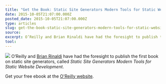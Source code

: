 ```yaml
---
title: "Get the Book: Static Site Generators Modern Tools for Static Website Development"
date: 2015-10-05T21:07:00.000Z
posted_date: 2015-10-05T21:07:00.000Z
type: articles
slug: get-the-book-static-site-generators-modern-tools-for-static-website-development
source:
excerpt: O’Reilly and Brian Rinaldi have had the foresight to publish the first book on static site generators, called Static Site Generators Modern Tools for Static Website Development.
tool:
---
```

![](/webhook-uploads/1444079082013_cat.gif) O’Reilly and [Brian Rinaldi](https://twitter.com/remotesynth) have had the foresight to publish the first book on static site generators, called _Static Site Generators Modern Tools for Static Website Development_.

Get your free ebook at the [O&#39;Reilly website](http://www.oreilly.com/web-platform/free/static-site-generators.csp).


